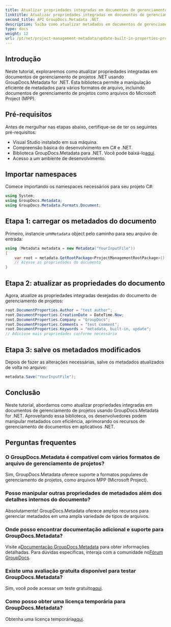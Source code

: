 ```yaml
---
title: Atualizar propriedades integradas em documentos de gerenciamento de projetos .NET
linktitle: Atualizar propriedades integradas em documentos de gerenciamento de projetos .NET
second_title: API GroupDocs.Metadata .NET
description: Saiba como atualizar metadados em documentos de gerenciamento de projetos .NET com GroupDocs.Metadata for .NET. Aprimore o gerenciamento de documentos com eficiência.
type: docs
weight: 12
url: /pt/net/project-management-metadata/update-built-in-properties-project-management-documents/
---
```

## Introdução
Neste tutorial, exploraremos como atualizar propriedades integradas em documentos de gerenciamento de projetos .NET usando GroupDocs.Metadata for .NET. Esta biblioteca permite a manipulação eficiente de metadados para vários formatos de arquivo, incluindo documentos de gerenciamento de projetos como arquivos do Microsoft Project (MPP).
## Pré-requisitos
Antes de mergulhar nas etapas abaixo, certifique-se de ter os seguintes pré-requisitos:
- Visual Studio instalado em sua máquina.
- Compreensão básica do desenvolvimento em C# e .NET.
-  Biblioteca GroupDocs.Metadata para .NET. Você pode baixá-lo[aqui](https://releases.groupdocs.com/metadata/net/).
- Acesso a um ambiente de desenvolvimento.

## Importar namespaces
Comece importando os namespaces necessários para seu projeto C#:
```csharp
using System;
using GroupDocs.Metadata;
using GroupDocs.Metadata.Formats.Document;
```
## Etapa 1: carregar os metadados do documento
 Primeiro, instancie um`Metadata` object pelo caminho para seu arquivo de entrada:
```csharp
using (Metadata metadata = new Metadata("YourInputFile"))
{
    var root = metadata.GetRootPackage<ProjectManagementRootPackage>();
    // Acesse as propriedades do documento
}
```
## Etapa 2: atualizar as propriedades do documento
Agora, atualize as propriedades integradas desejadas do documento de gerenciamento de projetos:
```csharp
root.DocumentProperties.Author = "test author";
root.DocumentProperties.CreationDate = DateTime.Now;
root.DocumentProperties.Company = "GroupDocs";
root.DocumentProperties.Comments = "test comment";
root.DocumentProperties.Keywords = "metadata, built-in, update";
// Adicione mais propriedades conforme necessário
```
## Etapa 3: salve os metadados modificados
Depois de fazer as alterações necessárias, salve os metadados atualizados de volta no arquivo:
```csharp
metadata.Save("YourInputFile");
```

## Conclusão
Neste tutorial, abordamos como atualizar propriedades integradas em documentos de gerenciamento de projetos usando GroupDocs.Metadata for .NET. Aproveitando essa biblioteca, os desenvolvedores podem manipular metadados com eficiência, aprimorando os recursos de gerenciamento de documentos em aplicativos .NET.

## Perguntas frequentes
### O GroupDocs.Metadata é compatível com vários formatos de arquivo de gerenciamento de projetos?
Sim, GroupDocs.Metadata oferece suporte a formatos populares de gerenciamento de projetos, como arquivos MPP (Microsoft Project).
### Posso manipular outras propriedades de metadados além dos detalhes internos do documento?
Absolutamente! GroupDocs.Metadata oferece amplos recursos para gerenciar metadados em uma ampla variedade de tipos de arquivos.
### Onde posso encontrar documentação adicional e suporte para GroupDocs.Metadata?
 Visite a[Documentação GroupDocs.Metadata](https://reference.groupdocs.com/metadata/net/) para obter informações detalhadas. Para dúvidas específicas, interaja com a comunidade no[Fórum GroupDocs](https://forum.groupdocs.com/c/metadata/14).
### Existe uma avaliação gratuita disponível para testar GroupDocs.Metadata?
 Sim, você pode acessar um teste gratuito[aqui](https://releases.groupdocs.com/).
### Como posso obter uma licença temporária para GroupDocs.Metadata?
 Obtenha uma licença temporária[aqui](https://purchase.groupdocs.com/temporary-license/).